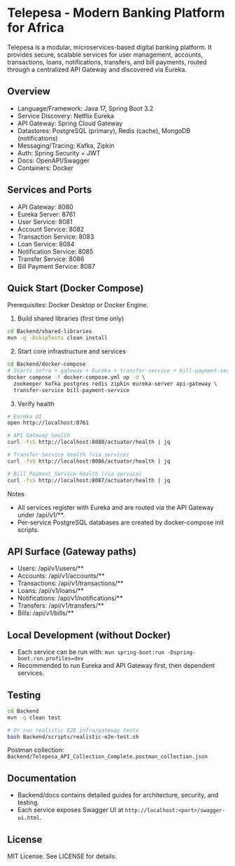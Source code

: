 # Telepesa - Modern Banking Platform for Africa

Telepesa is a modular, microservices-based digital banking platform. It provides secure, scalable services for user management, accounts, transactions, loans, notifications, transfers, and bill payments, routed through a centralized API Gateway and discovered via Eureka.

## Overview

- Language/Framework: Java 17, Spring Boot 3.2
- Service Discovery: Netflix Eureka
- API Gateway: Spring Cloud Gateway
- Datastores: PostgreSQL (primary), Redis (cache), MongoDB (notifications)
- Messaging/Tracing: Kafka, Zipkin
- Auth: Spring Security + JWT
- Docs: OpenAPI/Swagger
- Containers: Docker

## Services and Ports

- API Gateway: 8080
- Eureka Server: 8761
- User Service: 8081
- Account Service: 8082
- Transaction Service: 8083
- Loan Service: 8084
- Notification Service: 8085
- Transfer Service: 8086
- Bill Payment Service: 8087

## Quick Start (Docker Compose)

Prerequisites: Docker Desktop or Docker Engine.

1) Build shared libraries (first time only)
```bash
cd Backend/shared-libraries
mvn -q -DskipTests clean install
```

2) Start core infrastructure and services
```bash
cd Backend/docker-compose
# Starts infra + gateway + Eureka + transfer-service + bill-payment-service
docker compose -f docker-compose.yml up -d \
  zookeeper kafka postgres redis zipkin eureka-server api-gateway \
  transfer-service bill-payment-service
```

3) Verify health
```bash
# Eureka UI
open http://localhost:8761

# API Gateway health
curl -fsS http://localhost:8080/actuator/health | jq

# Transfer Service health (via service)
curl -fsS http://localhost:8086/actuator/health | jq

# Bill Payment Service health (via service)
curl -fsS http://localhost:8087/actuator/health | jq
```

Notes
- All services register with Eureka and are routed via the API Gateway under /api/v1/**.
- Per-service PostgreSQL databases are created by docker-compose init scripts.

## API Surface (Gateway paths)

- Users:            /api/v1/users/**
- Accounts:         /api/v1/accounts/**
- Transactions:     /api/v1/transactions/**
- Loans:            /api/v1/loans/**
- Notifications:    /api/v1/notifications/**
- Transfers:        /api/v1/transfers/**
- Bills:            /api/v1/bills/**

## Local Development (without Docker)

- Each service can be run with: `mvn spring-boot:run -Dspring-boot.run.profiles=dev`
- Recommended to run Eureka and API Gateway first, then dependent services.

## Testing

```bash
cd Backend
mvn -q clean test

# Or run realistic E2E infra/gateway tests
bash Backend/scripts/realistic-e2e-test.sh
```

Postman collection: `Backend/Telepesa_API_Collection_Complete.postman_collection.json`

## Documentation

- Backend/docs contains detailed guides for architecture, security, and testing.
- Each service exposes Swagger UI at `http://localhost:<port>/swagger-ui.html`.

## License

MIT License. See LICENSE for details.
